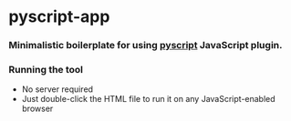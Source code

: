 # pyscript-app
### Minimalistic boilerplate for using [pyscript](https://pyscript.net/) JavaScript plugin.

### Running the tool

* No server required
* Just double-click the HTML file to run it on any JavaScript-enabled browser